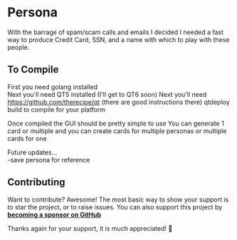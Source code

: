 # Persona
With the barrage of spam/scam calls and emails I decided I needed a fast way to produce Credit Card, SSN, and a name with which to play with these people.

## To Compile
First you need golang installed<br>
Next you'll need QT5 installed (I'll get to QT6 soon)
Next you'll need https://github.com/therecipe/qt (there are good instructions there)
qtdeploy build to compile for your platform

Once compiled the GUI should be pretty simple to use
You can generate 1 card or multiple and you can create cards for multiple personas or multiple cards for one



Future updates...<br>
-save persona for reference<br>

## Contributing

Want to contribute? Awesome! The most basic way to show your support is to star
the project, or to raise issues. You can also support this project by
[**becoming a sponsor on GitHub**](https://github.com/sponsors/fizzywhizbang)

Thanks again for your support, it is much appreciated! :pray: